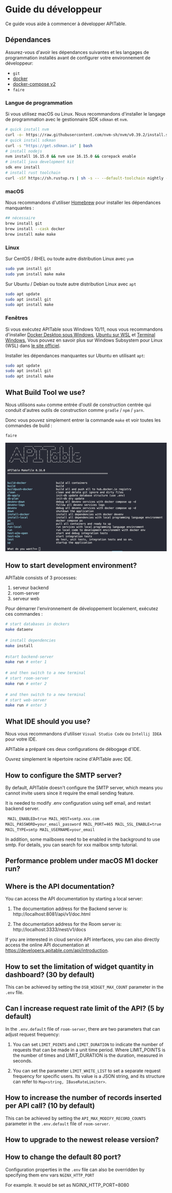 # Guide du développeur

Ce guide vous aide à commencer à développer APITable.

## Dépendances

Assurez-vous d'avoir les dépendances suivantes et les langages de programmation installés avant de configurer votre environnement de développeur:

- `git`
- [docker](https://docs.docker.com/engine/install/)
- [docker-compose v2](https://docs.docker.com/engine/install/)
- `faire`


### Langue de programmation

Si vous utilisez macOS ou Linux. Nous recommandons d'installer le langage de programmation avec le gestionnaire SDK `sdkman` et `nvm`.

```bash
# quick install nvm
curl -o- https://raw.githubusercontent.com/nvm-sh/nvm/v0.39.2/install.sh | bash
# quick install sdkman
curl -s "https://get.sdkman.io" | bash
# install nodejs 
nvm install 16.15.0 && nvm use 16.15.0 && corepack enable
# install java development kit
sdk env install
# install rust toolchain
curl -sSf https://sh.rustup.rs | sh -s -- --default-toolchain nightly --profile minimal -y && source "$HOME/.cargo/env"
```

### macOS

Nous recommandons d'utiliser [Homebrew](https://brew.sh/) pour installer les dépendances manquantes :

```bash
## nécessaire
brew install git
brew install --cask docker
brew install make make
```

### Linux

Sur CentOS / RHEL ou toute autre distribution Linux avec `yum`

```bash
sudo yum install git
sudo yum install make make
```

Sur Ubuntu / Debian ou toute autre distribution Linux avec `apt`

```bash
sudo apt update
sudo apt install git
sudo apt install make
```


### Fenêtres

Si vous exécutez APITable sous Windows 10/11, nous vous recommandons d'installer [Docker Desktop sous Windows](https://docs.docker.com/desktop/install/windows-install/), [Ubuntu sur WSL](https://ubuntu.com/wsl) et [Terminal Windows](https://aka.ms/terminal), Vous pouvez en savoir plus sur Windows Subsystem pour Linux (WSL) dans [le site officiel](https://learn.microsoft.com/en-us/windows/wsl).

Installer les dépendances manquantes sur Ubuntu en utilisant `apt`:

```bash
sudo apt update
sudo apt install git
sudo apt install make
```


## What Build Tool we use?

Nous utilisons `make` comme entrée d'outil de construction centrée qui conduit d'autres outils de construction comme `gradle` / `npm` / `yarn`.

Donc vous pouvez simplement entrer la commande `make` et voir toutes les commandes de build :

```bash
faire
```

![faire une capture d'écran de commande](../static/make.png)



## How to start development environment?

APITable consists of 3 processes:

1. serveur backend
2. room-server
3. serveur web

Pour démarrer l'environnement de développement localement, exécutez ces commandes :

```bash
# start databases in dockers
make dataenv 

# install dependencies
make install 

#start backend-server
make run # enter 1  

# and then switch to a new terminal
# start room-server
make run # enter 2

# and then switch to a new terminal
# start web-server
make run # enter 3

```




## What IDE should you use?

Nous vous recommandons d'utiliser `Visual Studio Code` ou `Intellij IDEA` pour votre IDE.

APITable a préparé ces deux configurations de débogage d'IDE.

Ouvrez simplement le répertoire racine d'APITable avec IDE.



## How to configure the SMTP server?

By default, APITable doesn't configure the SMTP server, which means you cannot invite users since it require the email sending feature.

It is needed to modify .env configuration using self email, and restart backend server.

`
MAIL_ENABLED=true
MAIL_HOST=smtp.xxx.com
MAIL_PASSWORD=your_email_password
MAIL_PORT=465
MAIL_SSL_ENABLE=true
MAIL_TYPE=smtp
MAIL_USERNAME=your_email`

In addition, some mailboxes need to be enabled in the background to use smtp. For details, you can search for xxx mailbox smtp tutorial.


## Performance problem under macOS M1 docker run?

## Where is the API documentation?

You can access the API documentation by starting a local server:

1. The documentation address for the Backend server is: http://localhost:8081/api/v1/doc.html

2. The documentation address for the Room server is: http://localhost:3333/nest/v1/docs

If you are interested in cloud service API interfaces, you can also directly access the online API documentation at https://developers.apitable.com/api/introduction.

## How to set the limitation of widget quantity in dashboard? (30 by default)

This can be achieved by setting the `DSB_WIDGET_MAX_COUNT` parameter in the `.env` file.

## Can I increase request rate limit of the API? (5 by default)

In the `.env.default` file of `room-server`, there are two parameters that can adjust request frequency:

1. You can set `LIMIT_POINTS` and `LIMIT_DURATION` to indicate the number of requests that can be made in a unit time period. Where LIMIT_POINTS is the number of times and LIMIT_DURATION is the duration, measured in seconds.

2. You can set the parameter `LIMIT_WHITE_LIST` to set a separate request frequency for specific users. Its value is a JSON string, and its structure can refer to `Map<string, IBaseRateLimiter>`.

## How to increase the number of records inserted per API call? (10 by default)

This can be achieved by setting the `API_MAX_MODIFY_RECORD_COUNTS` parameter in the `.env.default` file of `room-server`.


## How to upgrade to the newest release version?


## How to change the default 80 port?
Configuration properties in  the `.env` file can also be overridden  by specifying them env vars `NGINX_HTTP_PORT`

For example. It would be set as NGINX_HTTP_PORT=8080